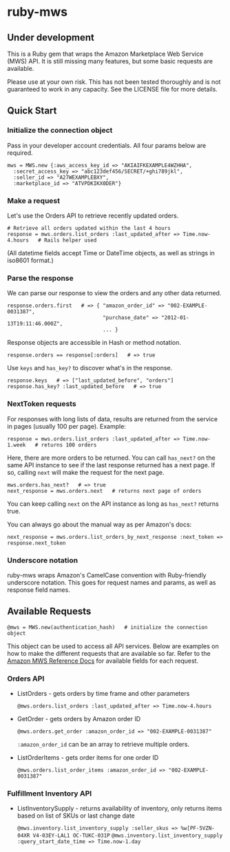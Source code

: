 ruby-mws
========

Under development
-----------------

This is a Ruby gem that wraps the Amazon Marketplace Web Service (MWS) API. It is still missing many features, but some basic requests are available.

Please use at your own risk. This has not been tested thoroughly and is not guaranteed to work in any capacity. See the LICENSE file for more details.

Quick Start
-----------

### Initialize the connection object

Pass in your developer account credentials. All four params below are required.

    mws = MWS.new {:aws_access_key_id => "AKIAIFKEXAMPLE4WZHHA",
      :secret_access_key => "abc123def456/SECRET/+ghi789jkl",
      :seller_id => "A27WEXAMPLEBXY",
      :marketplace_id => "ATVPDKIKX0DER"}

### Make a request

Let's use the Orders API to retrieve recently updated orders.

    # Retrieve all orders updated within the last 4 hours
    response = mws.orders.list_orders :last_updated_after => Time.now-4.hours   # Rails helper used

(All datetime fields accept Time or DateTime objects, as well as strings in iso8601 format.)

### Parse the response

We can parse our response to view the orders and any other data returned.

    response.orders.first   # => { "amazon_order_id" => "002-EXAMPLE-0031387",
                                   "purchase_date" => "2012-01-13T19:11:46.000Z",
                                   ... }

Response objects are accessible in Hash or method notation.

    response.orders == response[:orders]   # => true

Use `keys` and `has_key?` to discover what's in the response.

    response.keys   # => ["last_updated_before", "orders"]
    response.has_key? :last_updated_before   # => true

### NextToken requests

For responses with long lists of data, results are returned from the service in pages (usually 100 per page). Example:

    response = mws.orders.list_orders :last_updated_after => Time.now-1.week   # returns 100 orders

Here, there are more orders to be returned. You can call `has_next?` on the same API instance to see if the last response returned has a next page. If so, calling `next` will make the request for the next page.

    mws.orders.has_next?   # => true
    next_response = mws.orders.next   # returns next page of orders

You can keep calling `next` on the API instance as long as `has_next?` returns true.

You can always go about the manual way as per Amazon's docs:

    next_response = mws.orders.list_orders_by_next_response :next_token => response.next_token

### Underscore notation

ruby-mws wraps Amazon's CamelCase convention with Ruby-friendly underscore notation. This goes for request names and params, as well as response field names.

Available Requests
------------------

    @mws = MWS.new(authentication_hash)   # initialize the connection object

This object can be used to access all API services. Below are examples on how to make the different requests that are available so far. Refer to the [Amazon MWS Reference Docs](https://developer.amazonservices.com/) for available fields for each request.

### Orders API

* ListOrders - gets orders by time frame and other parameters

    `@mws.orders.list_orders :last_updated_after => Time.now-4.hours`

* GetOrder - gets orders by Amazon order ID

    `@mws.orders.get_order :amazon_order_id => "002-EXAMPLE-0031387"`

    `:amazon_order_id` can be an array to retrieve multiple orders.

* ListOrderItems - gets order items for one order ID

    `@mws.orders.list_order_items :amazon_order_id => "002-EXAMPLE-0031387"`

### Fulfillment Inventory API

* ListInventorySupply - returns availability of inventory, only returns items based on list of SKUs or last change date

    `@mws.inventory.list_inventory_supply :seller_skus => %w[PF-5VZN-04XR V4-03EY-LAL1 OC-TUKC-031P`
    `@mws.inventory.list_inventory_supply :query_start_date_time => Time.now-1.day`